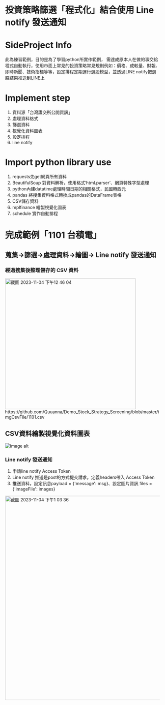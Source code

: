 # 投資策略篩選「程式化」結合使用 Line notify 發送通知

# SideProject Info
此為練習範例，目的是為了學習python所實作範例，
需達成原本人在做的事交給程式自動執行，使用市面上常見的投資策略常見規則例如：價格、成較量、財報、即時新聞、技術指標等等，設定排程定期運行選股模型，並透過LINE notify把選股結果推送到LINE上

# Implement step 
1. 資料源「台灣證交所公開資訊」
2. 處理資料格式
3. 篩選資料
4. 視覺化資料圖表
5. 設定排程
6. line notify

# Import python library use
1. requests先get網頁所有資料
2. BeautifulSoup 對資料解析，使用格式‘html.parser’、網頁特殊字型處理
3. python內建datatime處理時間日期的相關格式，民國轉西元
4. pandas 將搜集資料格式轉換成pandas的DataFrame表格
5. CSV儲存資料
6. mplfinance 繪製視覺化圖表
7. schedule 實作自動排程

# 完成範例「1101 台積電」
## 蒐集->篩選->處理資料->繪圖-> Line notify 發送通知
### 經過搜集後整理儲存的 CSV 資料
<img width="425" alt="截圖 2023-11-04 下午12 46 04" src="https://github.com/Quuanna/Demo_Stock_Strategy_Screening/assets/36694083/3ea5abc8-acf0-44ec-b97a-7f02fc0f9ac7">
https://github.com/Quuanna/Demo_Stock_Strategy_Screening/blob/master/imgCsvFile/1101.csv

## CSV資料繪製視覺化資料圖表
![image alt](https://github.com/Quuanna/Demo_Stock_Strategy_Screening/blob/master/image/1101image.png)

### Line notify 發送通知
1. 申請line notify Access Token
2. Line notify 推送是post的方式提交請求，定義headers帶入 Access Token
3. 推送資料，設定訊息payload = {'message': msg}、設定圖片資訊 files = {'imageFile': images}
<img width="664" alt="截圖 2023-11-04 下午1 03 36" src="https://github.com/Quuanna/Demo_Stock_Strategy_Screening/assets/36694083/be8c8050-1fbd-4478-9fb4-c8395d1c0c8b">



